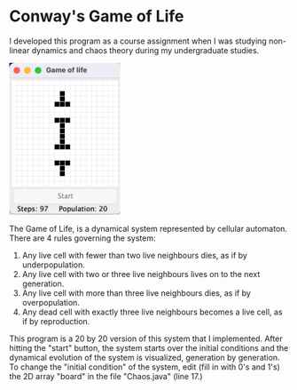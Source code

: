 # Conway's Game of Life

I developed this program as a course assignment when I was studying non-linear dynamics and chaos theory during my undergraduate studies.

<img src="https://github.com/kayhan-momeni-1995/Game-of-life/blob/main/game%20of%20life%20screenshot.png?raw=true" alt="drawing" style="width:200px;"/>

The Game of Life, is a dynamical system represented by cellular automaton. There are 4 rules governing the system:
1. Any live cell with fewer than two live neighbours dies, as if by underpopulation.
2. Any live cell with two or three live neighbours lives on to the next generation.
3. Any live cell with more than three live neighbours dies, as if by overpopulation.
4. Any dead cell with exactly three live neighbours becomes a live cell, as if by reproduction.

This program is a 20 by 20 version of this system that I implemented. After hitting the "start" button, the system starts over the initial conditions and the dynamical evolution of the system is visualized, generation by generation. To change the "initial condition" of the system, edit (fill in with 0's and 1's) the 2D array "board" in the file "Chaos.java" (line 17.)


